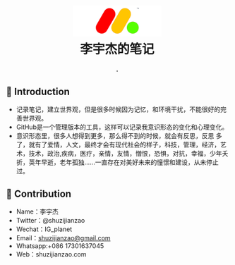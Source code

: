  <h1  align="center"> 
  <br>
  <a href="https://github.com/shuzijianzao/Spiral3D/blob/master/Picture/SHUZIJIANZAO"><img src="https://github.com/shuzijianzao/Spiral3D/blob/master/Picture/SHUZIJIANZAO.png" alt="SHUZIJIANZAO" width="200"></a>
  <br>
  李宇杰的笔记
  <br>
</h1>

<h4 align="center"><a href="http://shuzijianzao.com" target="_blank"></a>.</h4>

## 🚀 Introduction
- 记录笔记，建立世界观，但是很多时候因为记忆，和环境干扰，不能很好的完善世界观。
- GitHub是一个管理版本的工具，这样可以记录我意识形态的变化和心理变化。
- 意识形态里，很多人想得到更多，那么得不到的时候，就会有反思，反思 多了，就有了爱情，人文，最终才会有现代社会的样子，科技，管理，经济，艺术，技术，政治,疾病，医疗，亲情，友情，憎恨，恐惧，对抗，幸福，少年夭折，英年早逝，老年孤独......一直存在对美好未来的憧憬和建设，从未停止过。

## 👬 Contribution
- Name：李宇杰
- Twitter：@shuzijianzao
- Wechat：IG_planet
- Email：shuzijianzao@gmail.com
- Whatsapp:+086 17301637045
- Web：shuzijianzao.com
## 